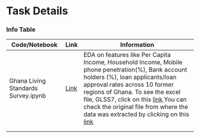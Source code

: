 # Task Details
### Info Table 

|Code/Notebook |Link|  Information |
|----------|------|-----------------------------------------------|
|Ghana Living Standards Survey.ipynb |[Link](https://github.com/OmdenaAI/omdena-ghana-creditworthiness/blob/main/src/tasks/task-2-exploratorary-data-analysis/Ghana%20Living%20Standard%20Survey%207.ipynb)|EDA on features like Per Capita Income, Household Income, Mobile phone penetration(%), Bank account holders (%), loan applicants/loan approval rates across 10 former regions of Ghana. To see the excel file, GLSS7, click on this [link](https://github.com/OmdenaAI/omdena-ghana-creditworthiness/blob/main/src/tasks/task-2-exploratorary-data-analysis/GLSS7.xlsx).You can check the original file from where the data was extracted by clicking on this [link](https://github.com/OmdenaAI/omdena-ghana-creditworthiness/blob/main/src/tasks/task-1-data-collection/GLSS7%20MAIN%20REPORT_FINAL.pdf)|
|      |      |
|      |      |
